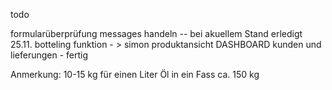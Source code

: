todo

formularüberprüfung
messages handeln -- bei akuellem Stand erledigt 25.11.
botteling funktion - > simon
produktansicht
DASHBOARD
kunden und lieferungen - fertig

Anmerkung: 10-15 kg für einen Liter Öl
in ein Fass ca. 150 kg